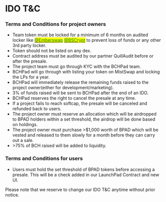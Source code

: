 # IDO T\&C

### Terms and Conditions for project owners

* Team token must be locked for a minimum of 6 months on audited locker like [<mark style="color:green;">@Emberswap</mark>](https://emberswap.com/locker/create) [<mark style="color:green;">@BSCrypt</mark>](https://smartbchlock.bscrypt.finance) <mark style="color:green;"></mark> to prevent loss of funds <mark style="color:green;"></mark> or any other 3rd party locker.
* Token should not be listed on any dex.
* Contract address must be audited by our partner QuillAudit before or after the presale.
* The project team must go through KYC with the BCHPad team.
* BCHPad will go through with listing your token on MistSwap and locking the LPs for a year.
* BCHPad will immediately release the remaining funds raised to the project owner(either for development/marketing).
* 3% of funds raised will be sent to BCHPad after the end of an IDO.
* BCHPad reserves the right to cancel the presale at any time.
* If a project fails to reach softcap, the presale will be canceled and refunded back to users.
* The project owner must reserve an allocation which will be airdropped to BPAD holders within a set threshold, the airdrop will be done based on holdings.
* The project owner must purchase >$1,000 worth of BPAD which will be vested and released to them slowly for a month before they can carry out a sale.
* \>75% of BCH raised will be added to liquidity.

### Terms and Conditions for users

* Users must hold the set threshold of BPAD tokens before accessing a presale. This will be a check added in our LaunchPad Contract and new UI.



Please note that we reserve to change our IDO T\&C anytime without prior notice.
